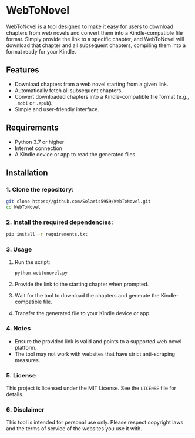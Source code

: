 # WebToNovel

WebToNovel is a tool designed to make it easy for users to download chapters from web novels and convert them into a Kindle-compatible file format. Simply provide the link to a specific chapter, and WebToNovel will download that chapter and all subsequent chapters, compiling them into a format ready for your Kindle.

## Features

- Download chapters from a web novel starting from a given link.
- Automatically fetch all subsequent chapters.
- Convert downloaded chapters into a Kindle-compatible file format (e.g., `.mobi` or `.epub`).
- Simple and user-friendly interface.

## Requirements

- Python 3.7 or higher
- Internet connection
- A Kindle device or app to read the generated files

## Installation

### 1\. Clone the repository:
   ```bash
   git clone https://github.com/Solaris5959/WebToNovel.git
   cd WebToNovel
   ```

### 2\. Install the required dependencies:

```bash
pip install -r requirements.txt
```

### 3\. Usage

1. Run the script:

    ```bash
    python webtonovel.py
    ```

2. Provide the link to the starting chapter when prompted.

3. Wait for the tool to download the chapters and generate the Kindle-compatible file.

4. Transfer the generated file to your Kindle device or app.

### 4\. Notes

*   Ensure the provided link is valid and points to a supported web novel platform.
*   The tool may not work with websites that have strict anti-scraping measures.

### 5\. License

This project is licensed under the MIT License. See the `LICENSE` file for details.

### 6\. Disclaimer

This tool is intended for personal use only. Please respect copyright laws and the terms of service of the websites you use it with.